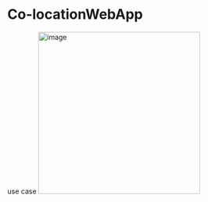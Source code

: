 # Co-locationWebApp
use case
<img width="331" alt="image" src="https://github.com/user-attachments/assets/052b89d2-1995-4852-8689-86047aa34433">
